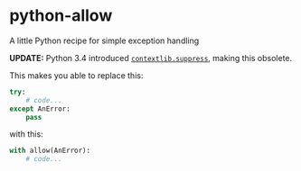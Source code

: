 # python-allow
A little Python recipe for simple exception handling

**UPDATE:** Python 3.4 introduced [`contextlib.suppress`](https://docs.python.org/dev/library/contextlib.html#contextlib.suppress), making this obsolete.

This makes you able to replace this:
```python
try:
    # code...
except AnError:
    pass
```
with this:
```python
with allow(AnError):
    # code...
```
